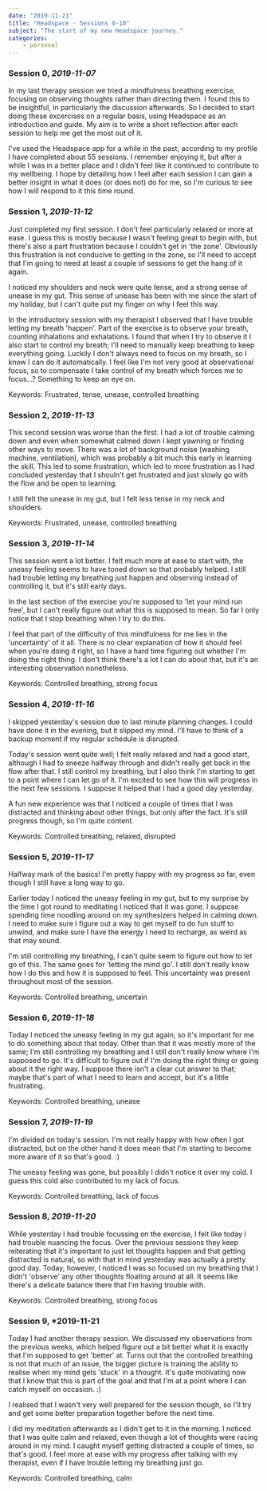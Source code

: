 ```yaml
---
date: "2019-11-21"
title: "Headspace - Sessions 0-10"
subject: "The start of my new Headspace journey."
categories:
    - personal
---
```

### Session 0, *2019-11-07*
In my last therapy session we tried a mindfulness breathing exercise, focusing on observing thoughts rather than directing them. I found this to be insightful, in particularly the discussion afterwards. So I decided to start doing these excercises on a regular basis, using Headspace as an introduction and guide. My aim is to write a short reflection after each session to help me get the most out of it.

I've used the Headspace app for a while in the past; according to my profile I have completed about 55 sessions. I remember enjoying it, but after a while I was in a better place and I didn't feel like it continued to contribute to my wellbeing. I hope by detailing how I feel after each session I can gain a better insight in what it does (or does not) do for me, so I'm curious to see how I will respond to it this time round.

### Session 1, *2019-11-12*
Just completed my first session. I don't feel particularly relaxed or more at ease. I guess this is mostly because I wasn't feeling great to begin with, but there's also a part frustration because I couldn't get in 'the zone'. Obviously this frustration is not conducive to getting in the zone, so I'll need to accept that I'm going to need at least a couple of sessions to get the hang of it again.

I noticed my shoulders and neck were quite tense, and a strong sense of unease in my gut. This sense of unease has been with me since the start of my holiday, but I can't quite put my finger on why I feel this way.

In the introductory session with my therapist I observed that I have trouble letting my breath 'happen'. Part of the exercise is to observe your breath, counting inhalations and exhalations. I found that when I try to observe it I also start to control my breath; I'll need to manually keep breathing to keep everything going. Luckily I don't always need to focus on my breath, so I know I can do it automatically. I feel like I'm not very good at  observational focus, so to compensate I take control of my breath which forces me to focus...? Something to keep an eye on.

Keywords:
Frustrated, tense, unease, controlled breathing

### Session 2, *2019-11-13*
This second session was worse than the first. I had a lot of trouble calming down and even when somewhat calmed down I kept yawning or finding other ways to move. There was a lot of background noise (washing machine, ventilation), which was probably a bit much this early in learning the skill. This led to some frustration, which led to more frustration as I had concluded yesterday that I shouln't get frustrated and just slowly go with the flow and be open to learning.

I still felt the unease in my gut, but I felt less tense in my neck and shoulders.

Keywords:
Frustrated, unease, controlled breathing

### Session 3, *2019-11-14*
This session went a lot better. I felt much more at ease to start with, the uneasy feeling seems to have toned down so that probably helped. I still had trouble letting my breathing just happen and observing instead of controlling it, but it's still early days.

In the last section of the exercise you're supposed to 'let your mind run free', but I can't really figure out what this is supposed to mean. So far I only notice that I stop breathing when I try to do this.

I feel that part of the difficulty of this mindfulness for me lies in the 'uncertainty' of it all. There is no clear explanation of how it should feel when you're doing it right, so I have a hard time figuring out whether I'm doing the right thing. I don't think there's a lot I can do about that, but it's an interesting observation nonetheless.

Keywords:
Controlled breathing, strong focus

### Session 4, *2019-11-16*
I skipped yesterday's session due to last minute planning changes. I could have done it in the evening, but it slipped my mind. I'll have to think of a backup moment if my regular schedule is disrupted.

Today's session went quite well; I felt really relaxed and had a good start, although I had to sneeze halfway through and didn't really get back in the flow after that. I still control my breathing, but I also think I'm starting to get to a point where I can let go of it. I'm excited to see how this will progress in the next few sessions. I suppose it helped that I had a good day yesterday.

A fun new experience was that I noticed a couple of times that I was distracted and thinking about other things, but only after the fact. It's still progress though, so I'm quite content.

Keywords:
Controlled breathing, relaxed, disrupted

### Session 5, *2019-11-17*
Halfway mark of the basics! I'm pretty happy with my progress so far, even though I still have a long way to go.

Earlier today I noticed the uneasy feeling in my gut, but to my surprise by the time I got round to meditating I noticed that it was gone. I suppose spending time noodling around on my synthesizers helped in calming down. I need to make sure I figure out a way to get myself to do fun stuff to unwind, and make sure I have the energy I need to recharge, as weird as that may sound.

I'm still controlling my breathing, I can't quite seem to figure out how to let go of this. The same goes for 'letting the mind go'. I still don't really know how I do this and how it is supposed to feel. This uncertainty was present throughout most of the session.

Keywords:
Controlled breathing, uncertain

### Session 6, *2019-11-18*
Today I noticed the uneasy feeling in my gut again, so it's important for me to do something about that today. Other than that it was mostly more of the same; I'm still controlling my breathing and I still don't really know where I'm supposed to go. It's difficult to figure out if I'm doing the right thing or going about it the right way. I suppose there isn't a clear cut answer to that; maybe that's part of what I need to learn and accept, but it's a little frustrating.

Keywords:
Controlled breathing, unease

### Session 7, *2019-11-19*
I'm divided on today's session. I'm not really happy with how often I got distracted, but on the other hand it does mean that I'm starting to become more aware of it so that's good. :)

The uneasy feeling was gone, but possibly I didn't notice it over my cold. I guess this cold also contributed to my lack of focus.

Keywords:
Controlled breathing, lack of focus

### Session 8, *2019-11-20*
While yesterday I had trouble focussing on the exercise, I felt like today I had trouble nuancing the focus. Over the previous sessions they keep reiterating that it's important to just let thoughts happen and that getting distracted is natural, so with that in mind yesterday was actually a pretty good day. Today, however, I noticed I was so focused on my breathing that I didn't 'observe' any other thoughts floating around at all. It seems like there's a delicate balance there that I'm having trouble with.

Keywords:
Controlled breathing, strong focus

### Session 9, *2019-11-21
Today I had another therapy session. We discussed my observations from the previous weeks, which helped figure out a bit better what it is exactly that I'm supposed to get 'better' at. Turns out that the controlled breathing is not that much of an issue, the bigger picture is training the ability to realise when my mind gets 'stuck' in a thought. It's quite motivating now that I know that this is part of the goal and that I'm at a point where I can catch myself on occasion. :)

I realised that I wasn't very well prepared for the session though, so I'll try and get some better preparation together before the next time.

I did my meditation afterwards as I didn't get to it in the morning. I noticed that I was quite calm and relaxed, even though a lot of thoughts were racing around in my mind. I caught myself getting distracted a couple of times, so that's good. I feel more at ease with my progress after talking with my therapist, even if I have trouble letting my breathing just go.

Keywords:
Controlled breathing, calm